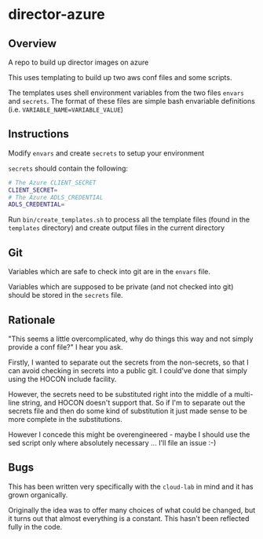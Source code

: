# director-azure 
## Overview
A repo to build up director images on azure

This uses templating to build up two aws conf files and some scripts.

The templates uses shell environment variables from the two files `envars` and `secrets`. The format of these files are simple bash
envariable definitions (i.e. `VARIABLE_NAME=VARIABLE_VALUE`)

## Instructions
Modify `envars` and create `secrets` to setup your environment

`secrets` should contain the following:

```sh
# The Azure CLIENT_SECRET
CLIENT_SECRET=
# The Azure ADLS_CREDENTIAL
ADLS_CREDENTIAL=
```

Run `bin/create_templates.sh` to process all the template files (found in the `templates` directory) and create output files in the current directory

## Git
Variables which are safe to check into git are in the `envars` file.

Variables which are supposed to be private (and not checked into git) should be stored in the `secrets` file.

## Rationale
"This seems a little overcomplicated, why do things this way and not simply provide a conf file?" I hear you ask.

Firstly, I wanted to separate out the secrets from the non-secrets, so that I can avoid checking in secrets into a public git. I could've done that simply using the HOCON include facility. 

However, the secrets need to be substituted right into the middle of a multi-line string, and HOCON doesn't support that. So if I'm to separate out the secrets file and then do some kind of substitution it just made sense to be more complete in the substitutions.

However I concede this might be overengineered - maybe I should use the sed script only where absolutely necessary ... I'll file an issue :-)

## Bugs
This has been written very specifically with the `cloud-lab` in mind and it has grown organically.

Originally the idea was to offer many choices of what could be changed, but it turns out that almost everything is a constant. This hasn't been reflected fully in the code.
